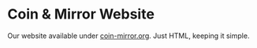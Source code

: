 # Coin & Mirror Website

Our website available under [coin-mirror.org](https://coin-mirror.org). Just HTML, keeping it simple.
